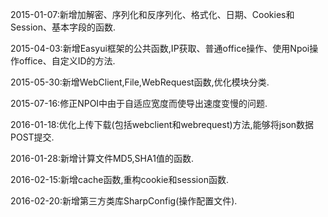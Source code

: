 ﻿2015-01-07:新增加解密、序列化和反序列化、格式化、日期、Cookies和Session、基本字段的函数.

2015-04-03:新增Easyui框架的公共函数,IP获取、普通office操作、使用Npoi操作office、自定义ID的方法.

2015-05-30:新增WebClient,File,WebRequest函数,优化模块分类.

2015-07-16:修正NPOI中由于自适应宽度而使导出速度变慢的问题.

2016-01-18:优化上传下载(包括webclient和webrequest)方法,能够将json数据POST提交.

2016-01-28:新增计算文件MD5,SHA1值的函数.

2016-02-15:新增cache函数,重构cookie和session函数.

2016-02-20:新增第三方类库SharpConfig(操作配置文件).